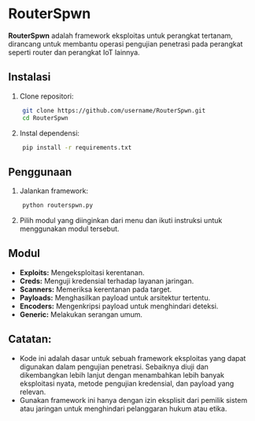 # RouterSpwn

**RouterSpwn** adalah framework eksploitas untuk perangkat tertanam, dirancang untuk membantu operasi pengujian penetrasi pada perangkat seperti router dan perangkat IoT lainnya.

## Instalasi

1. Clone repositori:
```bash
    git clone https://github.com/username/RouterSpwn.git
    cd RouterSpwn
```

2. Instal dependensi:
```bash
    pip install -r requirements.txt
```

## Penggunaan

1. Jalankan framework:
```bash
    python routerspwn.py
```

2. Pilih modul yang diinginkan dari menu dan ikuti instruksi untuk menggunakan modul tersebut.

## Modul

- **Exploits:** Mengeksploitasi kerentanan.
- **Creds:** Menguji kredensial terhadap layanan jaringan.
- **Scanners:** Memeriksa kerentanan pada target.
- **Payloads:** Menghasilkan payload untuk arsitektur tertentu.
- **Encoders:** Mengenkripsi payload untuk menghindari deteksi.
- **Generic:** Melakukan serangan umum.

## Catatan:
 * Kode ini adalah dasar untuk sebuah framework eksploitas yang dapat digunakan dalam pengujian penetrasi. Sebaiknya diuji dan dikembangkan lebih lanjut dengan menambahkan lebih banyak eksploitasi nyata, metode pengujian kredensial, dan payload yang relevan.
 * Gunakan framework ini hanya dengan izin eksplisit dari pemilik sistem atau jaringan untuk menghindari pelanggaran hukum atau etika.

